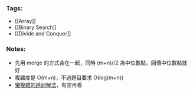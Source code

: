 ### Tags:
- [[Array]]
- [[Binary Search]]
- [[Divide and Conquer]]
### Notes:
- 先用 merge 的方式合在一起，同時 (m+n)//2 為中位數點，回傳中位數點就好
- 複雜度是 O(m+n)，不過題目要求 O(log(m+n))
- [蠻複雜的遞迴解法](https://leetcode.com/problems/median-of-two-sorted-arrays/solutions/2511/intuitive-python-o-log-m-n-solution-by-kth-smallest-in-the-two-sorted-arrays-252ms/?orderBy=most_votes)，有空再看

